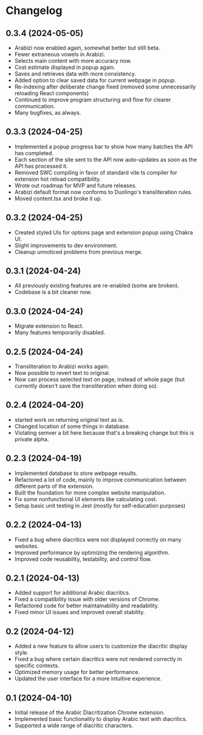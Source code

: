 # Changelog

## 0.3.4 (2024-05-05)
- Arabizi now enabled again, somewhat better but still beta.
- Fewer extraneous vowels in Arabizi.
- Selects main content with more accuracy now.
- Cost estimate displayed in popup again.
- Saves and retrieves data with more consistency.
- Added option to clear saved data for current webpage in popup.
- Re-indexing after deliberate change fixed (removed some unnecessarily reloading React components)
- Continued to improve program structuring and flow for clearer communication.
- Many bugfixes, as always.

## 0.3.3 (2024-04-25)
- Implemented a popup progress bar to show how many batches the API has completed.
- Each section of the site sent to the API now auto-updates as soon as the API has processed it.
- Removed SWC compiling in favor of standard vite ts compiler for extension hot reload compatibility.
- Wrote out roadmap for MVP and future releases.
- Arabizi default format now conforms to Duolingo's transliteration rules.
- Moved content.tsx and broke it up.

## 0.3.2 (2024-04-25)
- Created styled UIs for options page and extension popup using Chakra UI.
- Slight improvements to dev environment.
- Cleanup unnoticed problems from previous merge.

## 0.3.1 (2024-04-24)
- All previously existing features are re-enabled (some are broken).
- Codebase is a bit cleaner now.

## 0.3.0 (2024-04-24)
- Migrate extension to React.
- Many features temporarily disabled.

## 0.2.5 (2024-04-24)
- Transliteration to Arabizi works again.
- Now possible to revert text to original.
- Now can process selected text on page, instead of whole page (but currently doesn't save the transliteration when doing so).

## 0.2.4 (2024-04-20)
- started work on returning original text as is.
- Changed location of some things in database.
- Violating semver a bit here because that's a breaking change but this is private alpha.

## 0.2.3 (2024-04-19)
- Implemented database to store webpage results.
- Refactored a lot of code, mainly to improve communication between different parts of the extension.
- Built the foundation for more complex website manipulation.
- Fix some nonfunctional UI elements like calculating cost.
- Setup basic unit testing in Jest (mostly for self-education purposes)

## 0.2.2 (2024-04-13)
- Fixed a bug where diacritics were not displayed correctly on many websites.
- Improved performance by optimizing the rendering algorithm.
- Improved code reusability, testability, and control flow.

## 0.2.1 (2024-04-13)
- Added support for additional Arabic diacritics.
- Fixed a compatibility issue with older versions of Chrome.
- Refactored code for better maintainability and readability.
- Fixed minor UI issues and improved overall stability.

## 0.2 (2024-04-12)
- Added a new feature to allow users to customize the diacritic display style.
- Fixed a bug where certain diacritics were not rendered correctly in specific contexts.
- Optimized memory usage for better performance.
- Updated the user interface for a more intuitive experience.

## 0.1 (2024-04-10)
- Initial release of the Arabic Diacritization Chrome extension.
- Implemented basic functionality to display Arabic text with diacritics.
- Supported a wide range of diacritic characters.